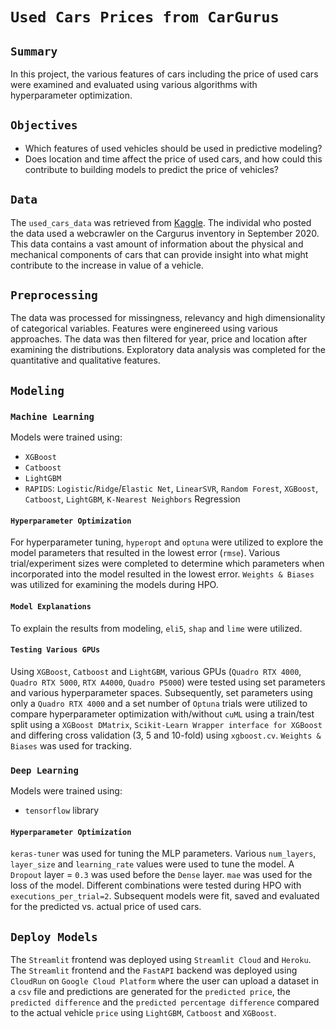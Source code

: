 # `Used Cars Prices from CarGurus`


## `Summary`
In this project, the various features of cars including the price of used cars were examined and evaluated using various algorithms with hyperparameter optimization. 


## `Objectives`

- Which features of used vehicles should be used in predictive modeling? 
- Does location and time affect the price of used cars, and how could this contribute to building models to predict the price of vehicles?


## `Data`
The `used_cars_data` was retrieved from [Kaggle](https://www.kaggle.com/ananaymital/us-used-cars-dataset). The individal who posted the data used a webcrawler on the Cargurus inventory in September 2020. This data contains a vast amount of information about the physical and mechanical components of cars that can provide insight into what might contribute to the increase in value of a vehicle.


## `Preprocessing`
The data was processed for missingness, relevancy and high dimensionality of categorical variables. Features were enginereed using various approaches. The data was then filtered for year, price and location after examining the distributions. Exploratory data analysis was completed for the quantitative and qualitative features. 


## `Modeling`


### `Machine Learning`
Models were trained using:
- `XGBoost` 
- `Catboost` 
- `LightGBM`
- `RAPIDS`: `Logistic`/`Ridge`/`Elastic Net`, `LinearSVR`, `Random Forest`, `XGBoost`, `Catboost`, `LightGBM`, `K-Nearest Neighbors` Regression


#### `Hyperparameter Optimization`
For hyperparameter tuning, `hyperopt` and `optuna` were utilized to explore the model parameters that resulted in the lowest error (`rmse`). Various trial/experiment sizes were completed to determine which parameters when incorporated into the model resulted in the lowest error. `Weights & Biases` was utilized for examining the models during HPO.


#### `Model Explanations`
To explain the results from modeling, `eli5`, `shap` and `lime` were utilized.


#### `Testing Various GPUs`
Using `XGBoost`, `Catboost` and `LightGBM`, various GPUs (`Quadro RTX 4000`, `Quadro RTX 5000`, `RTX A4000`, `Quadro P5000`) were tested using set parameters and various hyperparameter spaces. Subsequently, set parameters using only a `Quadro RTX 4000` and a set number of `Optuna` trials were utilized to compare hyperparameter optimization with/without `cuML` using a train/test split using a `XGBoost DMatrix`, `Scikit-Learn Wrapper interface for XGBoost` and differing cross validation (3, 5 and 10-fold) using `xgboost.cv`. `Weights & Biases` was used for tracking.


### `Deep Learning`
Models were trained using:
- `tensorflow` library


#### `Hyperparameter Optimization`
`keras-tuner` was used for tuning the MLP parameters. Various `num_layers`, `layer_size` and `learning_rate` values were used to tune the model. A `Dropout` layer = `0.3` was used before the `Dense` layer. `mae` was used for the loss of the model. Different combinations were tested during HPO with `executions_per_trial=2`. Subsequent models were fit, saved and evaluated for the predicted vs. actual price of used cars.


## `Deploy Models`
The `Streamlit` frontend was deployed using `Streamlit Cloud` and `Heroku`. The `Streamlit` frontend and the `FastAPI` backend was deployed using `CloudRun` on `Google Cloud Platform` where the user can upload a dataset in a `csv` file and predictions are generated for the `predicted price`, the `predicted difference` and the `predicted percentage difference` compared to the actual vehicle `price` using `LightGBM`, `Catboost` and `XGBoost`.
